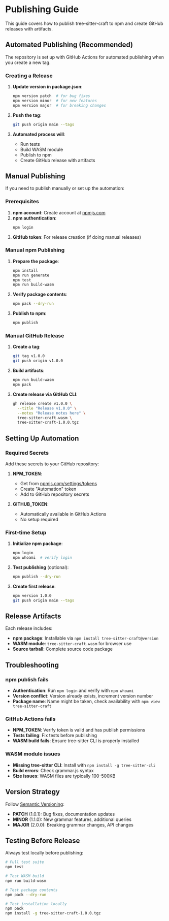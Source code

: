 # Publishing Guide

This guide covers how to publish tree-sitter-craft to npm and create GitHub releases with artifacts.

## Automated Publishing (Recommended)

The repository is set up with GitHub Actions for automated publishing when you create a new tag.

### Creating a Release

1. **Update version in package.json**:
   ```bash
   npm version patch  # for bug fixes
   npm version minor  # for new features
   npm version major  # for breaking changes
   ```

2. **Push the tag**:
   ```bash
   git push origin main --tags
   ```

3. **Automated process will**:
   - Run tests
   - Build WASM module
   - Publish to npm
   - Create GitHub release with artifacts

## Manual Publishing

If you need to publish manually or set up the automation:

### Prerequisites

1. **npm account**: Create account at [npmjs.com](https://www.npmjs.com)
2. **npm authentication**: 
   ```bash
   npm login
   ```
3. **GitHub token**: For release creation (if doing manual releases)

### Manual npm Publishing

1. **Prepare the package**:
   ```bash
   npm install
   npm run generate
   npm test
   npm run build-wasm
   ```

2. **Verify package contents**:
   ```bash
   npm pack --dry-run
   ```

3. **Publish to npm**:
   ```bash
   npm publish
   ```

### Manual GitHub Release

1. **Create a tag**:
   ```bash
   git tag v1.0.0
   git push origin v1.0.0
   ```

2. **Build artifacts**:
   ```bash
   npm run build-wasm
   npm pack
   ```

3. **Create release via GitHub CLI**:
   ```bash
   gh release create v1.0.0 \
     --title "Release v1.0.0" \
     --notes "Release notes here" \
     tree-sitter-craft.wasm \
     tree-sitter-craft-1.0.0.tgz
   ```

## Setting Up Automation

### Required Secrets

Add these secrets to your GitHub repository:

1. **NPM_TOKEN**: 
   - Get from [npmjs.com/settings/tokens](https://www.npmjs.com/settings/tokens)
   - Create "Automation" token
   - Add to GitHub repository secrets

2. **GITHUB_TOKEN**: 
   - Automatically available in GitHub Actions
   - No setup required

### First-time Setup

1. **Initialize npm package**:
   ```bash
   npm login
   npm whoami  # verify login
   ```

2. **Test publishing** (optional):
   ```bash
   npm publish --dry-run
   ```

3. **Create first release**:
   ```bash
   npm version 1.0.0
   git push origin main --tags
   ```

## Release Artifacts

Each release includes:

- **npm package**: Installable via `npm install tree-sitter-craft@version`
- **WASM module**: `tree-sitter-craft.wasm` for browser use
- **Source tarball**: Complete source code package

## Troubleshooting

### npm publish fails

- **Authentication**: Run `npm login` and verify with `npm whoami`
- **Version conflict**: Version already exists, increment version number
- **Package name**: Name might be taken, check availability with `npm view tree-sitter-craft`

### GitHub Actions fails

- **NPM_TOKEN**: Verify token is valid and has publish permissions
- **Tests failing**: Fix tests before publishing
- **WASM build fails**: Ensure tree-sitter CLI is properly installed

### WASM module issues

- **Missing tree-sitter CLI**: Install with `npm install -g tree-sitter-cli`
- **Build errors**: Check grammar.js syntax
- **Size issues**: WASM files are typically 100-500KB

## Version Strategy

Follow [Semantic Versioning](https://semver.org/):

- **PATCH** (1.0.1): Bug fixes, documentation updates
- **MINOR** (1.1.0): New grammar features, additional queries
- **MAJOR** (2.0.0): Breaking grammar changes, API changes

## Testing Before Release

Always test locally before publishing:

```bash
# Full test suite
npm test

# Test WASM build
npm run build-wasm

# Test package contents
npm pack --dry-run

# Test installation locally
npm pack
npm install -g tree-sitter-craft-1.0.0.tgz
```